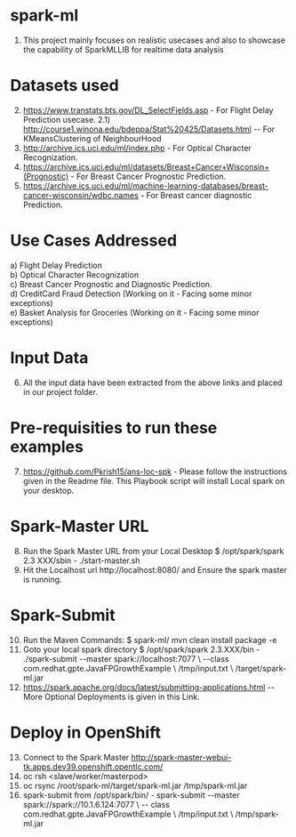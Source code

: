 # spark-ml
1) This project mainly focuses on realistic usecases and also to showcase the capability of SparkMLLIB for realtime data analysis
# Datasets used
2) https://www.transtats.bts.gov/DL_SelectFields.asp  - For Flight Delay Prediction usecase.
2.1) http://course1.winona.edu/bdeppa/Stat%20425/Datasets.html -- For KMeansClustering of NeighbourHood
3) http://archive.ics.uci.edu/ml/index.php - For Optical Character Recognization.
4) https://archive.ics.uci.edu/ml/datasets/Breast+Cancer+Wisconsin+(Prognostic) - For Breast Cancer Prognostic Prediction.
5) https://archive.ics.uci.edu/ml/machine-learning-databases/breast-cancer-wisconsin/wdbc.names - For Breast cancer diagnostic Prediction.
# Use Cases Addressed
a) Flight Delay Prediction <br>
b) Optical Character Recognization <br>
c) Breast Cancer Prognostic and Diagnostic Prediction.<br>
d) CreditCard Fraud Detection (Working on it - Facing some minor exceptions) <br>
e) Basket Analysis for Groceries (Working on it - Facing some minor exceptions) <br>

# Input Data
6) All the input data have been extracted from the above links and placed in our project folder.
# Pre-requisities to run these examples
7) https://github.com/Pkrish15/ans-loc-spk - Please follow the instructions given in the Readme file. This Playbook script will install Local spark on your desktop.
# Spark-Master URL
8) Run the Spark Master URL from your Local Desktop $ /opt/spark/spark 2.3 XXX/sbin - ./start-master.sh
9) Hit the Localhost url http://localhost:8080/ and Ensure the spark master is running.

# Spark-Submit
10) Run the Maven Commands: $ spark-ml/ mvn clean install package -e 
11) Goto your local spark directory $ /opt/spark/spark 2.3.XXX/bin - ./spark-submit --master spark://localhost:7077 \ --class com.redhat.gpte.JavaFPGrowthExample \ /tmp/input.txt \ /target/spark-ml.jar
12) https://spark.apache.org/docs/latest/submitting-applications.html  -- More Optional Deployments is given in this Link.

# Deploy in OpenShift
13) Connect to the Spark Master http://spark-master-webui-tk.apps.dev39.openshift.opentlc.com/
14) oc rsh <slave/worker/masterpod>
15) oc rsync /root/spark-ml/target/spark-ml.jar /tmp/spark-ml.jar
16) spark-submit from /opt/spark/bin/ - spark-submit --master spark://spark://10.1.6.124:7077 \ -- class com.redhat.gpte.JavaFPGrowthExample \ /tmp/input.txt \ /tmp/spark-ml.jar








